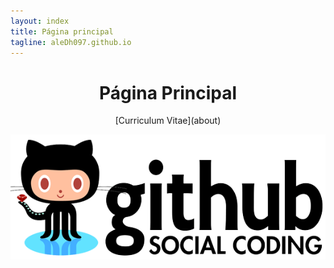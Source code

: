 ```yaml
---
layout: index
title: Página principal
tagline: aleDh097.github.io
---
```


<center> <h1>Página Principal</h1></center>

<p align="center">[Curriculum Vitae](about)</p>

![Portada](static/img/foto2.png "Portada")
